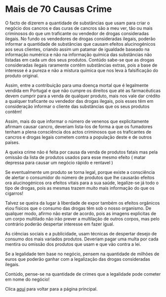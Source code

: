 # Mais de 70 Causas Crime

O facto de dizerem a quantidade de substâncias que usam para criar o negócio dos cancros e das curas de cancros são a meu ver, tão ou mais criminosos do que um traficante ou vendedor de drogas consideradas ilegais. No fundo os vendedores de drogas consideradas ilegais, poderão informar a quantidade de substâncias que causam efeitos alucinogénicos aos seus clientes, criando assim um patamar de igualdade baseado na informação numérica e não na informação química das substâncias não listadas em cada um dos seus produtos. Contúdo sabe-se que as drogas consideradas ilegais raramente contêm substâncias extras, pois a base de interesse é a pureza e não a mistura química que nos leva à falsificação do produto original.

Assim, entre a contribuição para uma doença mortal que é legalmente vendida em Portugal e que não cumpre os direitos que até as farmacêuticas devem cumprir para a venda de qualquer produto, mais nos vale dar crédito a qualquer traficante ou vendedor das drogas ilegais, pois esses têm em consideração informar o cliente das substâncias que os seus produtos contêm!

Assim, mais do que informar o número de venenos que explicitamente afirmam causar cancro, deveriam lista-los de forma a que os fumadores tenham a plena consciência dos actos criminosos que os traficantes de cancros e drogas legais cometem contra a população deste e de outros países.

A queixa crime não é feita por causa da venda de produtos fatais mas pela omissão da lista de produtos usados para esse mesmo efeito ( matar depressa para causar um negócio rápido e rentavel )

Se eventualmente um produto se torna legal, porque existe a consciência de alertar o consumidor do número de produtos que lhe causarão efeitos ora alucinogénicos ora efeitos vitais para a sua saúde, legalize-se já todo o tipo de drogas, pois as mesmas trazem muito mais informação do que os cigarros!

Talvez se queira da lugar à liberdade de expor também os efeitos orgânicos e\ou físicos que o consumo das drogas tẽm sob o nosso organismo. De qualquer modo, afirmo não estar de acordo, pois as imagens explicitas de um corpo multilado não irão prever a multilação de outros corpos, mas pelo contrário poderão despertar interesse em fazer igual.

As ciências sociais e a publicidade, usam técnicas de despertar desejo de consumo dos mais variados produtos. Deveriam pagar uma multa por cada mentira ou omissão dos produtos que usam e que vão contra a lei.

Se a legalidade tem base no negócio, pensem na quantidade de milhões de euros que poderão ganhar com a legalização das drogas consideradas ilegais.

Contúdo, pense-se na quantidade de crimes que a legalidade pode cometer em nome do negócio!

Clica [aqui](../README.md) para voltar para a página principal.
